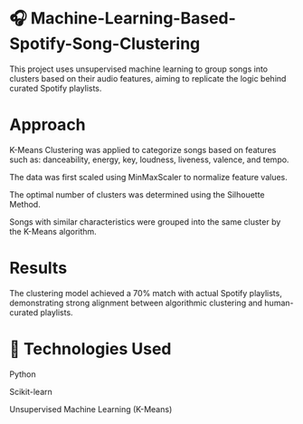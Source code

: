 # 🎧 Machine-Learning-Based-Spotify-Song-Clustering
This project uses unsupervised machine learning to group songs into clusters based on their audio features, aiming to replicate the logic behind curated Spotify playlists.

# Approach
  K-Means Clustering was applied to categorize songs based on features such as: danceability, energy, key, loudness, liveness, valence, and tempo.

  The data was first scaled using MinMaxScaler to normalize feature values.

  The optimal number of clusters was determined using the Silhouette Method.

  Songs with similar characteristics were grouped into the same cluster by the K-Means algorithm.

# Results
  The clustering model achieved a 70% match with actual Spotify playlists, demonstrating strong alignment between algorithmic clustering and human-curated playlists.

# 🔧 Technologies Used
  Python

  Scikit-learn

  Unsupervised Machine Learning (K-Means)
